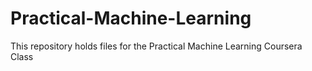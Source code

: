 # Practical-Machine-Learning
This repository holds files for the Practical Machine Learning Coursera Class
